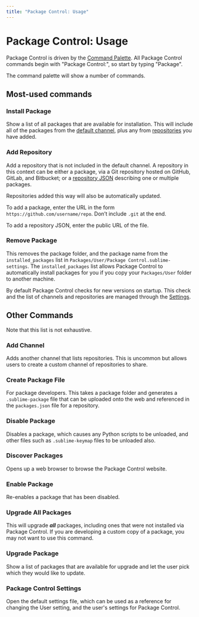 ```yaml
---
title: "Package Control: Usage"
---
```


<!-- Originals: -->
<!-- https://packagecontrol.io/docs/usage -->
<!-- https://github.com/wbond/packagecontrol.io/blob/master/app/html/docs/usage.html -->

# Package Control: Usage

Package Control is driven by the [Command Palette][cp].
All Package Control commands begin with "Package Control:",
so start by typing "Package".

[cp]: /guide/extensibility/command_palette.md#how-to-use-the-command-palette

The command palette will show a number of commands.

## Most-used commands

### Install Package

Show a list of all packages that are available for installation.
This will include all of the packages from the [default channel][channel],
plus any from [repositories][repos] you have added.

[channel]: https://github.com/wbond/package_control_channel
[repos]: /reference/package-control/repository.md


### Add Repository

Add a repository that is not included in the default channel.
A repository in this context can be either a package,
via a Git repository
hosted on GitHub, GitLab, and Bitbucket;
or a [repository JSON][repos] describing one or multiple packages.

Repositories added this way will also
be automatically updated.

To add a package,
enter the URL in the form `https://github.com/username/repo`.
Don’t include `.git` at the end.

To add a repository JSON,
enter the public URL of the file.

[repos]: /reference/package-control/repository.md


### Remove Package

This removes the package folder,
and the package name from the `installed_packages` list
in `Packages/User/Package Control.sublime-settings`.
The `installed_packages` list allows Package Control
to automatically install packages for you
if you copy your `Packages/User` folder to another machine.

By default Package Control checks for new versions on startup.
This check and the list of channels and repositories
are managed through the [Settings][settings].

[settings]: #package-control-settings


## Other Commands

Note that this list is not exhaustive.


### Add Channel

Adds another channel that lists repositories.
This is uncommon but allows users to create
a custom channel of repositories to share.


### Create Package File

For package developers.
This takes a package folder and generates a `.sublime-package` file
that can be uploaded onto the web
and referenced in the `packages.json` file for a repository.


### Disable Package

Disables a package,
which causes any Python scripts to be unloaded,
and other files such as `.sublime-keymap` files to be unloaded also.


### Discover Packages

Opens up a web browser to browse the Package Control website.


### Enable Package

Re-enables a package that has been disabled.


### Upgrade All Packages

This will upgrade _**all**_ packages,
including ones that were not installed via Package Control.
If you are developing a custom copy of a package,
you may not want to use this command.


### Upgrade Package

Show a list of packages that are available for upgrade
and let the user pick which they would like to update.


### Package Control Settings

Open the default settings file,
which can be used as a reference for changing the User setting,
and the user's settings for Package Control.
